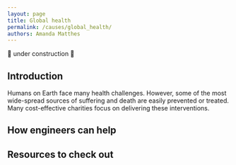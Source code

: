 ```yaml
---
layout: page
title: Global health
permalink: /causes/global_health/
authors: Amanda Matthes
---
```


🚧 under construction 🚧

## Introduction

Humans on Earth face many health challenges. However, some of the most wide-spread sources of suffering and death are easily prevented or treated. Many cost-effective charities focus on delivering these interventions.

## How engineers can help

## Resources to check out
